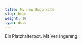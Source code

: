 ```yaml
---
title: My new Hugo site
slug: hugo
weight: 10
type: docs
---
```


Ein Platzhaltertext. Mit Verlängerung. 

